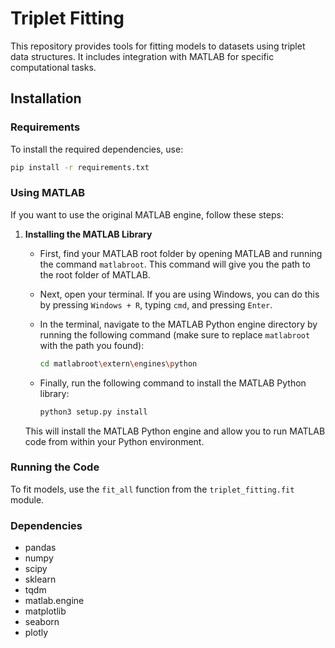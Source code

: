 # Triplet Fitting

This repository provides tools for fitting models to datasets using triplet data structures. It includes integration with MATLAB for specific computational tasks.

## Installation

### Requirements

To install the required dependencies, use:

```bash
pip install -r requirements.txt
```

### Using MATLAB

If you want to use the original MATLAB engine, follow these steps:

1. **Installing the MATLAB Library**

   - First, find your MATLAB root folder by opening MATLAB and running the command `matlabroot`. This command will give you the path to the root folder of MATLAB.
   
   - Next, open your terminal. If you are using Windows, you can do this by pressing `Windows + R`, typing `cmd`, and pressing `Enter`.
   
   - In the terminal, navigate to the MATLAB Python engine directory by running the following command (make sure to replace `matlabroot` with the path you found):

     ```bash
     cd matlabroot\extern\engines\python
     ```

   - Finally, run the following command to install the MATLAB Python library:

     ```bash
     python3 setup.py install
     ```

   This will install the MATLAB Python engine and allow you to run MATLAB code from within your Python environment.

### Running the Code

To fit models, use the `fit_all` function from the `triplet_fitting.fit` module.

### Dependencies

- pandas
- numpy
- scipy
- sklearn
- tqdm
- matlab.engine
- matplotlib
- seaborn
- plotly
